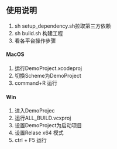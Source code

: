 ## 使用说明
1. sh setup_dependency.sh拉取第三方依赖
2. sh build.sh 构建工程
3. 看各平台操作步骤

#### MacOS
1. 运行DemoProject.xcodeproj
2. 切换Scheme为DemoProject
3. command+R 运行

#### Win
1. 进入DemoProjec
2. 运行ALL_BUILD.vcxproj
3. 设置DemoProject为启动项目
4. 设置Relase x64 模式
5. ctrl + F5 运行
